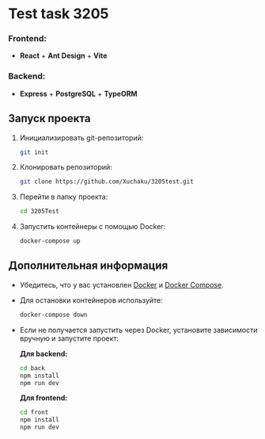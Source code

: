 # Test task 3205

### Frontend:

- **React** + **Ant Design** + **Vite**

### Backend:

- **Express** + **PostgreSQL** + **TypeORM**

## Запуск проекта

1. Инициализировать git-репозиторий:
   ```sh
   git init
   ```
2. Клонировать репозиторий:
   ```sh
   git clone https://github.com/Xuchaku/3205test.git
   ```
3. Перейти в папку проекта:
   ```sh
   cd 3205Test
   ```
4. Запустить контейнеры с помощью Docker:
   ```sh
   docker-compose up
   ```

## Дополнительная информация

- Убедитесь, что у вас установлен [Docker](https://www.docker.com/) и [Docker Compose](https://docs.docker.com/compose/).
- Для остановки контейнеров используйте:
  ```sh
  docker-compose down
  ```
- Если не получается запустить через Docker, установите зависимости вручную и запустите проект:

  **Для backend:**

  ```sh
  cd back
  npm install
  npm run dev
  ```

  **Для frontend:**

  ```sh
  cd front
  npm install
  npm run dev
  ```
